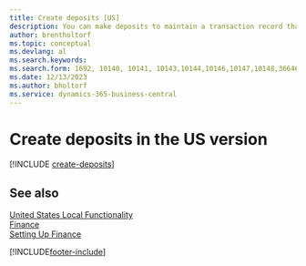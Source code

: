 ```yaml
---
title: Create deposits [US]
description: You can make deposits to maintain a transaction record that contains information that can be applied to outstanding invoices and credit memos in the US version.
author: brentholtorf
ms.topic: conceptual
ms.devlang: al
ms.search.keywords:
ms.search.form: 1692, 10140, 10141, 10143,10144,10146,10147,10148,36646
ms.date: 12/13/2023
ms.author: bholtorf
ms.service: dynamics-365-business-central
---
```

# Create deposits in the US version

[!INCLUDE [create-deposits](../includes/CAMXUS/create-deposits.md)]

## See also

[United States Local Functionality](united-states-local-functionality.md)  
[Finance](../../finance.md)  
[Setting Up Finance](../../finance.md)  


[!INCLUDE[footer-include](../../includes/footer-banner.md)]